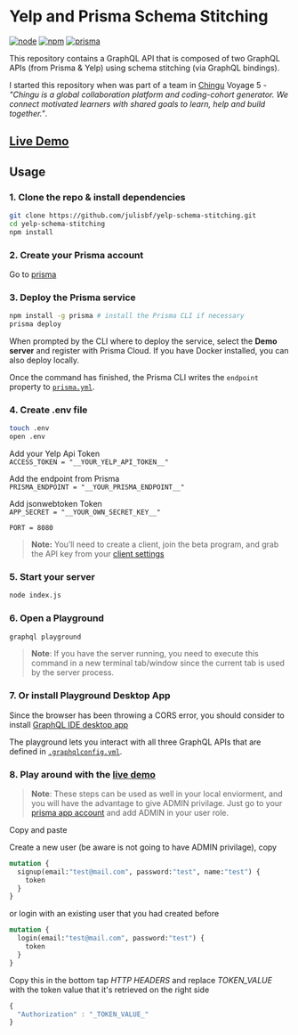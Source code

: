 # Yelp and Prisma Schema Stitching

[![node](https://img.shields.io/badge/node-v9.10.0-blue.svg)](https://nodejs.org/en/)
[![npm](https://img.shields.io/badge/npm-v6.3.0-green.svg)](https://www.npmjs.com/)
[![prisma](https://img.shields.io/badge/prisma-v1.13.7-red.svg)](https://www.prisma.io/)

This repository contains a GraphQL API that is composed of two GraphQL APIs (from Prisma & Yelp) using schema stitching (via GraphQL bindings).

I started this repository when was part of a team in [Chingu](https://chingu.io/) Voyage 5 - _"Chingu is a global collaboration platform and coding-cohort generator. We connect motivated learners with shared goals to learn, help and build together."_.

## [Live Demo](https://resto-app-server.herokuapp.com/)

## Usage

### 1. Clone the repo & install dependencies

```bash
git clone https://github.com/julisbf/yelp-schema-stitching.git
cd yelp-schema-stitching
npm install
```

### 2. Create your Prisma account

Go to [prisma](http://prisma.io/)

### 3. Deploy the Prisma service

```bash
npm install -g prisma # install the Prisma CLI if necessary
prisma deploy
```

When prompted by the CLI where to deploy the service, select the **Demo server** and register with Prisma Cloud. If you have Docker installed, you can also deploy locally.

Once the command has finished, the Prisma CLI writes the `endpoint` property to [`prisma.yml`](./prisma/prisma.yml).

### 4. Create .env file

```bash
touch .env
open .env
```

Add your Yelp Api Token \
`ACCESS_TOKEN = "__YOUR_YELP_API_TOKEN__"`

Add the endpoint from Prisma \
`PRISMA_ENDPOINT = "__YOUR_PRISMA_ENDPOINT__"`

Add jsonwebtoken Token \
`APP_SECRET = "__YOUR_OWN_SECRET_KEY__"`

`PORT = 8080`

> **Note:** You’ll need to create a client, join the beta program, and grab the API key from your [client settings](https://www.yelp.com/developers/v3/manage_app)

### 5. Start your server

```bash
node index.js
```

### 6. Open a Playground

```bash
graphql playground
```

> **Note**: If you have the server running, you need to execute this command in a new terminal tab/window since the current tab is used by the server process.

### 7. Or install Playground Desktop App

Since the browser has been throwing a CORS error, you should consider to install [GraphQL IDE desktop app](https://github.com/prismagraphql/graphql-playground/releases)

The playground lets you interact with all three GraphQL APIs that are defined in [`.graphqlconfig.yml`](./.graphqlconfig.yml).

### 8. Play around with the [live demo](https://resto-app-server.herokuapp.com/)

> **Note**: These steps can be used as well in your local enviorment, and you will have the advantage to give ADMIN privilage. Just go to your [prisma app account](https://app.prisma.io/) and add ADMIN in your user role.

Copy and paste

Create a new user (be aware is not going to have ADMIN privilage), copy

```graphql
mutation {
  signup(email:"test@mail.com", password:"test", name:"test") {
    token
  }
}
```

or login with an existing user that you had created before

```graphql
mutation {
  login(email:"test@mail.com", password:"test") {
    token
  }
}
```

Copy this in the bottom tap *HTTP HEADERS* and replace *_TOKEN_VALUE_* with the token value that it's retrieved on the right side

```javascript
{
  "Authorization" : "_TOKEN_VALUE_"
}
```
